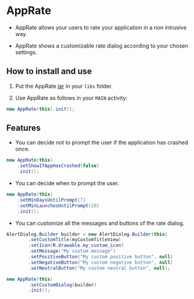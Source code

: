 AppRate
=======

* AppRate allows your users to rate your application in a non intrusive way.

* AppRate shows a customizable rate dialog according to your chosen settings.

How to install and use
----------------------

1. Put the AppRate [jar] in your `libs` folder.

[jar]: https://github.com/TimotheeJeannin/AppRate/downloads

2. Use AppRate as follows in your `MAIN` activity: 

```java
new AppRate(this).init();
```

Features
--------

* You can decide not to prompt the user if the application has crashed once.

```java
new AppRate(this)
    .setShowIfAppHasCrashed(false)
    .init();
```

* You can decide when to prompt the user.

```java
new AppRate(this)
    .setMinDaysUntilPrompt(7)
    .setMinLaunchesUntilPrompt(20)
    .init();
```

* You can customize all the messages and buttons of the rate dialog.

```java
AlertDialog.Builder builder = new AlertDialog.Builder(this)
		.setCustomTitle(myCustomTitleView)
		.setIcon(R.drawable.my_custom_icon)
		.setMessage("My custom message")
		.setPositiveButton("My custom positive button", null)
		.setNegativeButton("My custom negative button", null)
		.setNeutralButton("My custom neutral button", null);

new AppRate(this)
		.setCustomDialog(builder)
		.init();
```
